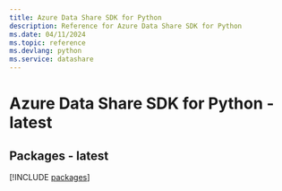 ```yaml
---
title: Azure Data Share SDK for Python
description: Reference for Azure Data Share SDK for Python
ms.date: 04/11/2024
ms.topic: reference
ms.devlang: python
ms.service: datashare
---
```

# Azure Data Share SDK for Python - latest
## Packages - latest
[!INCLUDE [packages](data-share-index.md)]